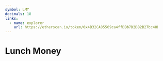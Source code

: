 ```yaml
---
symbol: LMY
decimals: 18
links:
  - name: explorer
    url: https://etherscan.io/token/0x4B32CA05509ca4ffDBb7D2D82B27bc48Ecde62F2
---
```


# Lunch Money
